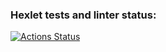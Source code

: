 ### Hexlet tests and linter status:
[![Actions Status](https://github.com/SakharovIvan/fullstack-javascript-project-4/actions/workflows/hexlet-check.yml/badge.svg)](https://github.com/SakharovIvan/fullstack-javascript-project-4/actions)